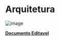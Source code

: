 # **Arquitetura**
![image](https://github.com/user-attachments/assets/d8ba4e7c-5003-487c-a1d9-b3f5d202b91d)

[**Documento Editavel**](https://drive.google.com/file/d/17_Cs1PVxO-co8dlOIAVlsU-hEHdwWv_s/view?usp=sharing)
